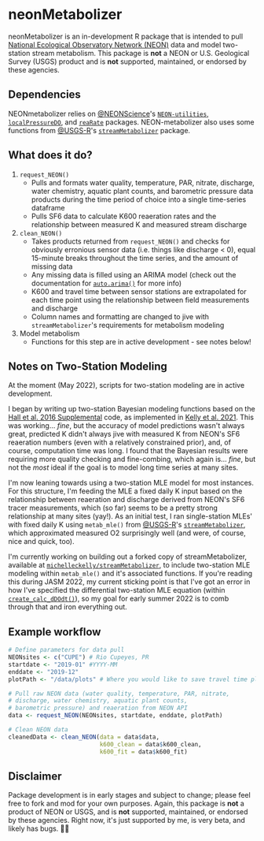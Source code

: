 # neonMetabolizer
neonMetabolizer is an in-development R package that is intended to pull [National Ecological Observatory Network (NEON)](http://www.neonscience.org/) data and model two-station stream metabolism. This package is __not__ a NEON or U.S. Geological Survey (USGS) product and is __not__ supported, maintained, or endorsed by these agencies.

## Dependencies
NEONmetabolizer relies on [@NEONScience](https://github.com/NEONScience)'s [`NEON-utilities`](https://github.com/NEONScience/NEON-utilities), [`localPressureDO`](https://github.com/NEONScience/NEON-water-quality/localPressureDO), and [`reaRate`](https://github.com/NEONScience/NEON-reaeration/reaRate) packages. NEON-metabolizer also uses some functions from [@USGS-R](https://github.com/USGS-R)'s [`streamMetabolizer`](https://github.com/USGS-R/streamMetabolizer) package. 

## What does it do?

1. `request_NEON()`  
    - Pulls and formats water quality, temperature, PAR, nitrate, discharge, water chemistry, aquatic plant counts, and barometric pressure data products during the time period of choice into a single time-series dataframe
    - Pulls SF6 data to calculate K600 reaeration rates and the relationship between measured K and measured stream discharge
2. `clean_NEON()` 
    - Takes products returned from `request_NEON()` and checks for obviously erronious sensor data (i.e. things like discharge < 0), equal 15-minute breaks throughout the time series, and the amount of missing data 
    - Any missing data is filled using an ARIMA model (check out the documentation for [`auto.arima()`](https://www.rdocumentation.org/packages/forecast/versions/8.16/topics/auto.arima) for more info)
    - K600 and travel time between sensor stations are extrapolated for each time point using the relationship between field measurements and discharge 
    - Column names and formatting are changed to jive with `streamMetabolizer`'s requirements for metabolism modeling
3. Model metabolism
    - Functions for this step are in active development - see notes below!

## Notes on Two-Station Modeling

At the moment (May 2022), scripts for two-station modeling are in active development. 

I began by writing up two-station Bayesian modeling functions based on the [Hall et al. 2016 Supplemental](https://www.doi.org/10.1007/s10021-015-9918-1) code, as implemented in [Kelly et al. 2021](https://doi.org/10.1029/2021JG006469). This was working... _fine_, but the accuracy of model predictions wasn't always great, predicted K didn't always jive with measured K from NEON's SF6 reaeration numbers (even with a relatively constrained prior), and, of course, computation time was long. I found that the Bayesian results were requiring more quality checking and fine-combing, which again is... _fine_, but not the _most_ ideal if the goal is to model long time series at many sites.

I'm now leaning towards using a two-station MLE model for most instances. For this structure, I'm feeding the MLE a fixed daily K input based on the relationship between reaeration and discharge derived from NEON's SF6 tracer measurements, which (so far) seems to be a pretty strong relationship at many sites (yay!). As an initial test, I ran single-station MLEs' with fixed daily K using `metab_mle()` from [@USGS-R](https://github.com/USGS-R)'s [`streamMetabolizer`](https://github.com/USGS-R/streamMetabolizer), which approximated measured O2 surprisingly well (and were, of course, nice and quick, too).

I'm currently working on building out a forked copy of streamMetabolizer, available at [`michelleckelly/streamMetabolizer`](https://github.com/michelleckelly/streamMetabolizer), to include two-station MLE modeling within `metab_mle()` and it's associated functions. If you're reading this during JASM 2022, my current sticking point is that I've got an error in how I've specified the differential two-station MLE equation (within [`create_calc_dDOdt()`](https://github.com/michelleckelly/streamMetabolizer/blob/main/R/create_calc_dDOdt.R)), so my goal for early summer 2022 is to comb through that and iron everything out.

## Example workflow

```r
# Define parameters for data pull
NEONsites <- c("CUPE") # Rio Cupeyes, PR
startdate <- "2019-01" #YYYY-MM
enddate <- "2019-12"
plotPath <- "/data/plots" # Where you would like to save travel time plots?

# Pull raw NEON data (water quality, temperature, PAR, nitrate, 
# discharge, water chemistry, aquatic plant counts, 
# barometric pressure) and reaeration from NEON API
data <- request_NEON(NEONsites, startdate, enddate, plotPath)

# Clean NEON data
cleanedData <- clean_NEON(data = data$data, 
                          k600_clean = data$k600_clean,
                          k600_fit = data$k600_fit)
```

## Disclaimer
Package development is in early stages and subject to change; please feel free to fork and mod for your own purposes. Again, this package is __not__ a product of NEON or USGS, and is __not__ supported, maintained, or endorsed by these agencies. Right now, it's just supported by me, is very beta, and likely has bugs. :bug::bug:
